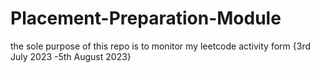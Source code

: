 # Placement-Preparation-Module
the sole purpose of this repo is to monitor my leetcode activity form {3rd July 2023 -5th August 2023}
